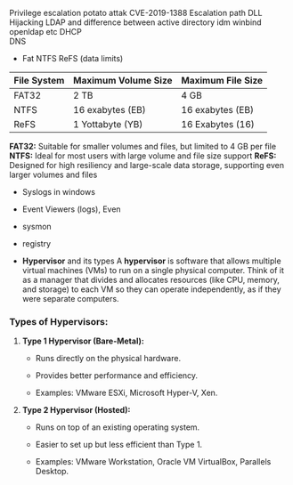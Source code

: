Privilege escalation
	potato attak
CVE-2019-1388
Escalation path DLL Hijacking
LDAP and difference between active directory idm winbind openldap etc
DHCP  
DNS


- Fat NTFS ReFS (data limits)

| File System | Maximum Volume Size | Maximum File Size |
| ----------- | ------------------- | ----------------- |
| FAT32       | 2 TB                | 4 GB              |
| NTFS        | 16 exabytes (EB)    | 16 exabytes (EB)  |
| ReFS        | 1 Yottabyte (YB)    | 16 Exabytes (16)  |
**FAT32:** Suitable for smaller volumes and files, but limited to 4 GB per file
**NTFS:** Ideal for most users with large volume and file size support
**ReFS:** Designed for high resiliency and large-scale data storage, supporting even larger volumes and files


- Syslogs in windows
- Event Viewers (logs), Even
- sysmon
- registry

- **Hypervisor** and its types
A **hypervisor** is software that allows multiple virtual machines (VMs) to run on a single physical computer. Think of it as a manager that divides and allocates resources (like CPU, memory, and storage) to each VM so they can operate independently, as if they were separate computers.

### Types of Hypervisors:

1. **Type 1 Hypervisor (Bare-Metal):**
    
    - Runs directly on the physical hardware.
        
    - Provides better performance and efficiency.
        
    - Examples: VMware ESXi, Microsoft Hyper-V, Xen.
        
2. **Type 2 Hypervisor (Hosted):**
    
    - Runs on top of an existing operating system.
        
    - Easier to set up but less efficient than Type 1.
        
    - Examples: VMware Workstation, Oracle VM VirtualBox, Parallels Desktop.

